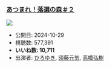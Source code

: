 ### [あつまれ！落選の森＃２](https://www.youtube.com/watch?v=K4MP-G2O8HA)
[![](https://img.youtube.com/vi/K4MP-G2O8HA/sddefault.jpg)](https://www.youtube.com/watch?v=K4MP-G2O8HA)
-   公開日: 2024-10-29
-   視聴数: 577,391
-   **いいね数: 10,711**
-   出演者: [ひろゆき](/rehacq_fan/people/ひろゆき "wikilink"), [須藤元気](/rehacq_fan/people/須藤元気 "wikilink"), [高橋弘樹](/rehacq_fan/people/高橋弘樹 "wikilink")
